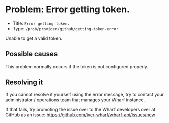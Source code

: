 # Problem: Error getting token.

<!-- panels:start -->

<!-- div:right-panel -->

- Title: `Error getting token.`
- Type: `/prob/provider/github/getting-token-error`

<!-- div:left-panel -->

Unable to get a valid token.

<!-- panels:end -->

## Possible causes

<!-- panels:start -->

This problem normally occurs if the token is not configured properly.

<!-- panels:end -->

## Resolving it

If you cannot resolve it yourself using the error message, try to contact your
administrator / operations team that manages your Wharf instance.

If that fails, try promoting the issue over to the Wharf developers over at
GitHub as an issue: <https://github.com/iver-wharf/wharf-api/issues/new>
